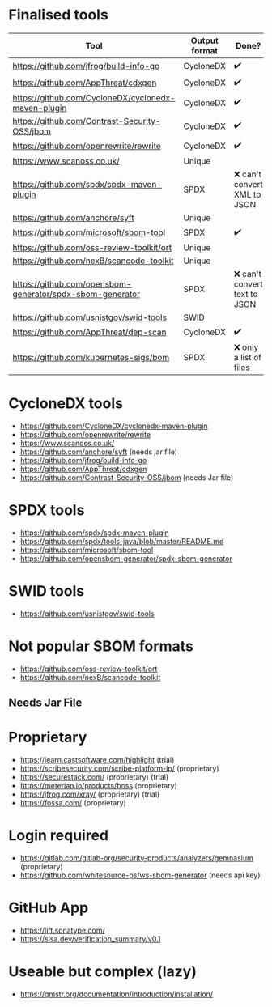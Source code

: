 # Finalised tools
|Tool   |Output format                                      | Done? |
|-------|---------------------------------------------------|----|
|https://github.com/jfrog/build-info-go|CycloneDX                                          | ✔️ |
|https://github.com/AppThreat/cdxgen|CycloneDX                                          | ✔️ |
|https://github.com/CycloneDX/cyclonedx-maven-plugin|CycloneDX                                          | ✔️ |
|https://github.com/Contrast-Security-OSS/jbom|CycloneDX                                          | ✔️ |
|https://github.com/openrewrite/rewrite|CycloneDX                                          | ✔️ |
|https://www.scanoss.co.uk/|Unique                                             | |
|https://github.com/spdx/spdx-maven-plugin|SPDX                                   | :x: can't convert XML to JSON           |
|https://github.com/anchore/syft|Unique                                             | |
|https://github.com/microsoft/sbom-tool|SPDX                                               | ✔️ |
|https://github.com/oss-review-toolkit/ort|Unique                                             | |
|https://github.com/nexB/scancode-toolkit|Unique|
|https://github.com/opensbom-generator/spdx-sbom-generator|SPDX                                               | :x: can't convert text to JSON |
|https://github.com/usnistgov/swid-tools|SWID                                               | |
|https://github.com/AppThreat/dep-scan|CycloneDX| ✔️ |
|https://github.com/kubernetes-sigs/bom|SPDX| :x: only a list of files |

# CycloneDX tools
- https://github.com/CycloneDX/cyclonedx-maven-plugin
- https://github.com/openrewrite/rewrite
- https://www.scanoss.co.uk/
- https://github.com/anchore/syft (needs jar file)
- https://github.com/jfrog/build-info-go
- https://github.com/AppThreat/cdxgen
- https://github.com/Contrast-Security-OSS/jbom (needs Jar file)

# SPDX tools

- https://github.com/spdx/spdx-maven-plugin
- https://github.com/spdx/tools-java/blob/master/README.md
- https://github.com/microsoft/sbom-tool
- https://github.com/opensbom-generator/spdx-sbom-generator

# SWID tools

- https://github.com/usnistgov/swid-tools

# Not popular SBOM formats

- https://github.com/oss-review-toolkit/ort
- https://github.com/nexB/scancode-toolkit

## Needs Jar File

# Proprietary
- https://learn.castsoftware.com/highlight (trial)
- https://scribesecurity.com/scribe-platform-lp/ (proprietary)
- https://securestack.com/ (proprietary) (trial)
- https://meterian.io/products/boss (proprietary)
- https://jfrog.com/xray/ (proprietary) (trial)
- https://fossa.com/ (proprietary)


# Login required

- https://gitlab.com/gitlab-org/security-products/analyzers/gemnasium (proprietary)
- https://github.com/whitesource-ps/ws-sbom-generator (needs api key)

# GitHub App

- https://lift.sonatype.com/
- https://slsa.dev/verification_summary/v0.1

# Useable but complex (lazy)

- https://qmstr.org/documentation/introduction/installation/
